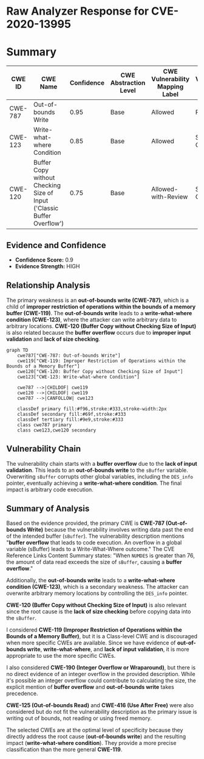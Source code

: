 # Raw Analyzer Response for CVE-2020-13995

# Summary
| CWE ID  | CWE Name | Confidence | CWE Abstraction Level | CWE Vulnerability Mapping Label | CWE-Vulnerability Mapping Notes |
|-----------------|------------------------------------------------------------------------------------|------------|-----------------------|------------------------------------|-----------------------------------|
| CWE-787 | Out-of-bounds Write | 0.95 | Base | Allowed | Primary CWE |
| CWE-123 | Write-what-where Condition | 0.85 | Base | Allowed | Secondary CWE |
| CWE-120 | Buffer Copy without Checking Size of Input ('Classic Buffer Overflow') | 0.75 | Base | Allowed-with-Review | Secondary CWE |

## Evidence and Confidence

*   **Confidence Score:** 0.9
*   **Evidence Strength:** HIGH

## Relationship Analysis
The primary weakness is an **out-of-bounds write (CWE-787)**, which is a child of **improper restriction of operations within the bounds of a memory buffer (CWE-119)**. The **out-of-bounds write** leads to a **write-what-where condition (CWE-123)**, where the attacker can write arbitrary data to arbitrary locations. **CWE-120 (Buffer Copy without Checking Size of Input)** is also related because the **buffer overflow** occurs due to **improper input validation** and **lack of size checking**.

```mermaid
graph TD
    cwe787["CWE-787: Out-of-bounds Write"]
    cwe119["CWE-119: Improper Restriction of Operations within the Bounds of a Memory Buffer"]
    cwe120["CWE-120: Buffer Copy without Checking Size of Input"]
    cwe123["CWE-123: Write-what-where Condition"]
    
    cwe787 -->|CHILDOF| cwe119
    cwe120 -->|CHILDOF| cwe119
    cwe787 -->|CANFOLLOW| cwe123

    classDef primary fill:#f96,stroke:#333,stroke-width:2px
    classDef secondary fill:#69f,stroke:#333
    classDef tertiary fill:#9e9,stroke:#333
    class cwe787 primary
    class cwe123,cwe120 secondary
```

## Vulnerability Chain
The vulnerability chain starts with a **buffer overflow** due to the **lack of input validation**. This leads to an **out-of-bounds write** to the `sBuffer` variable. Overwriting `sBuffer` corrupts other global variables, including the `DES_info` pointer, eventually achieving a **write-what-where condition**. The final impact is arbitrary code execution.

## Summary of Analysis
Based on the evidence provided, the primary CWE is **CWE-787 (Out-of-bounds Write)** because the vulnerability involves writing data past the end of the intended buffer (`sBuffer`). The vulnerability description mentions "**buffer overflow** that leads to code execution. An overflow in a global variable (sBuffer) leads to a Write-What-Where outcome." The CVE Reference Links Content Summary states: "When `NUMDES` is greater than 76, the amount of data read exceeds the size of `sBuffer`, causing a **buffer overflow**."

Additionally, the **out-of-bounds write** leads to a **write-what-where condition (CWE-123)**, which is a secondary weakness. The attacker can overwrite arbitrary memory locations by controlling the `DES_info` pointer.

**CWE-120 (Buffer Copy without Checking Size of Input)** is also relevant since the root cause is the **lack of size checking** before copying data into the `sBuffer`.

I considered **CWE-119 (Improper Restriction of Operations within the Bounds of a Memory Buffer)**, but it is a Class-level CWE and is discouraged when more specific CWEs are available. Since we have evidence of **out-of-bounds write**, **write-what-where**, and **lack of input validation**, it is more appropriate to use the more specific CWEs.

I also considered **CWE-190 (Integer Overflow or Wraparound)**, but there is no direct evidence of an integer overflow in the provided description. While it's possible an integer overflow could contribute to calculating the size, the explicit mention of **buffer overflow** and **out-of-bounds write** takes precedence.

**CWE-125 (Out-of-bounds Read)** and **CWE-416 (Use After Free)** were also considered but do not fit the vulnerability description as the primary issue is writing out of bounds, not reading or using freed memory.

The selected CWEs are at the optimal level of specificity because they directly address the root cause (**out-of-bounds write**) and the resulting impact (**write-what-where condition**). They provide a more precise classification than the more general **CWE-119**.